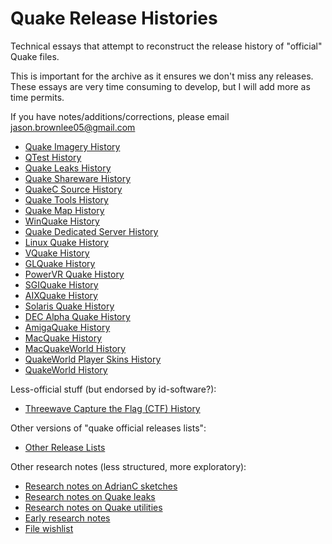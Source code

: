 # Quake Release Histories

Technical essays that attempt to reconstruct the release history of "official" Quake files.

This is important for the archive as it ensures we don't miss any releases. These essays are very time consuming to develop, but I will add more as time permits.

If you have notes/additions/corrections, please email jason.brownlee05@gmail.com

* [Quake Imagery History](history-imagery.md)
* [QTest History](history-qtest.md)
* [Quake Leaks History](history-leaks.md)
* [Quake Shareware History](history-shareware.md)
* [QuakeC Source History](history-progs.md)
* [Quake Tools History](history-tools.md)
* [Quake Map History](history-maps.md)
* [WinQuake History](history-winquake.md)
* [Quake Dedicated Server History](history-dedicated.md)
* [Linux Quake History](history-linuxquake.md)
* [VQuake History](history-vquake.md)
* [GLQuake History](history-glquake.md)
* [PowerVR Quake History](history-powervr.md)
* [SGIQuake History](history-sgiquake.md)
* [AIXQuake History](history-aixquake.md)
* [Solaris Quake History](history-solarisquake.md)
* [DEC Alpha Quake History](history-decalpha.md)
* [AmigaQuake History](history-amigaquake.md)
* [MacQuake History](history-macquake.md)
* [MacQuakeWorld History](history-macquakeworld.md)
* [QuakeWorld Player Skins History](history-quakeworld-skins.md)
* [QuakeWorld History](history-quakeworld.md)

Less-official stuff (but endorsed by id-software?):

* [Threewave Capture the Flag (CTF) History](history-ctf.md)

Other versions of "quake official releases lists":

* [Other Release Lists](history-other.md)

Other research notes (less structured, more exploratory):

* [Research notes on AdrianC sketches](research-adrianc.md)
* [Research notes on Quake leaks](research-leaks.md)
* [Research notes on Quake utilities](research-utils.md)
* [Early research notes](notes.txt)
* [File wishlist](wishlist.txt)